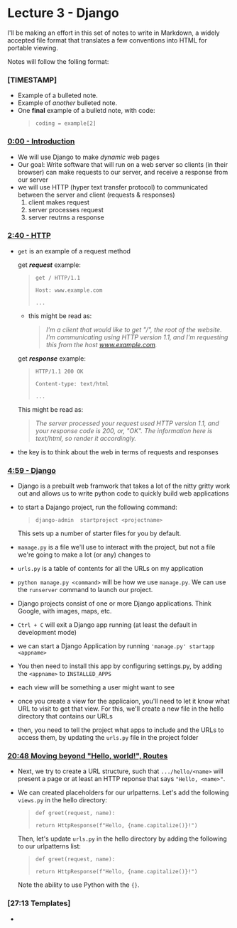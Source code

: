 # Lecture 3 - Django

I'll be making an effort in this set of notes to write in Markdown, a widely accepted file format that translates a few conventions into HTML for portable viewing.

Notes will follow the folling format:

### [TIMESTAMP]
- Example of a bulleted note.
- Example of *another* bulleted note.
-   One **final** example of a bulletd note, with code:
    > `coding = example[2]`


### [0:00 - Introduction][1]
- We will use Django to make *dynamic* web pages
- Our goal: Write software that will run on a web server so clients (in their browser) can make requests to our server, and receive a response from our server
-   we will use HTTP (hyper text transfer protocol) to communicated between the server and client (requests & responses)
    1. client makes request
    2. server processes request
    3. server reutrns a response
### [2:40 - HTTP][2]
-   `get` is an example of a request method

    get ***request*** example:
    >`get / HTTP/1.1`
    >
    >`Host: www.example.com`
    >
    >`...`
    
    - this might be read as:
        > *I'm a client that would like to get "/", the root of the website. I'm communicating using HTTP version 1.1, and I'm requesting this from the host www.example.com.*

    get ***response*** example:
    >`HTTP/1.1 200 OK`
    >
    >`Content-type: text/html`
    >
    >`...`
    
    This might be read as:
    
    > *The server processed your request used HTTP version 1.1, and your response code is 200, or, "OK". The information here is text/html, so render it accordingly.*

- the key is to think about the web in terms of requests and responses

### [4:59 - Django][3]
- Django is a prebuilt web framwork that takes a lot of the nitty gritty work out and allows us to write python code to quickly build web applications
-   to start a Dajango project, run the following command:
    >`django-admin  startproject <projectname>`
    
    This sets up a number of starter files for you by default.

- `manage.py` is a file we'll use to interact with the project, but not a file we're going to make a lot (or any) changes to
- `urls.py` is a table of contents for all the URLs on my application
- `python manage.py <command>` will be how we use `manage.py`. We can use the `runserver` command to launch our project.
- Django projects consist of one or more Django applications. Think Google, with images, maps, etc.
- `Ctrl + C` will exit a Django app running (at least the default in development mode) 
- we can start a Django Application by running `'manage.py' startapp <appname>`
- You then need to install this app by configuring settings.py, by adding the `<appname>` to `INSTALLED_APPS`
- each view will be something a user might want to see
- once you create a view for the applicaion, you'll need to let it know what URL to visit to get that view. For this, we'll create a new file in the hello directory that contains our URLs
- then, you need to tell the project what apps to include and the URLs to access them, by updating the `urls.py` file in the project folder

### [20:48 Moving beyond "Hello, world!", Routes][4]
- Next, we try to create a URL structure, such that `.../hello/<name>` will present a page or at least an HTTP reponse that says `"Hello, <name>"`.
- We can created placeholders for our urlpatterns. Let's add the following `views.py` in the hello directory:
    >`def greet(request, name):`
    >
    >`return HttpResponse(f"Hello, {name.capitalize()}!")`

    Then, let's update `urls.py` in the hello directory by adding the following to our urlpatterns list:
    >`def greet(request, name):`
    > 
    >`return HttpResponse(f"Hello, {name.capitalize()}!")`

    Note the ability to use Python with the `{}`.

### [27:13 Templates]
- 

[1]: https://youtu.be/w8q0C-C1js4?t=0
[2]: https://youtu.be/w8q0C-C1js4?t=160
[3]: https://youtu.be/w8q0C-C1js4?t=299
[4]: https://youtu.be/w8q0C-C1js4?t=1249
[5]: https://youtu.be/w8q0C-C1js4?t=1633
